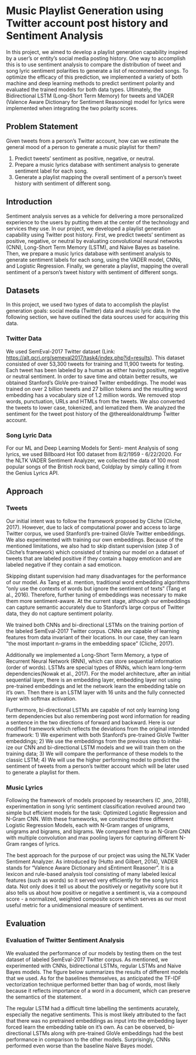 # Music Playlist Generation using Twitter account post history and Sentiment Analysis

In this project, we aimed to develop a playlist generation capability inspired by a user’s or entity’s social media posting history. One way to accomplish this is to use sentiment analysis to compare the distribution of tweet and song lyric sentiment polarities to generate a list of recommended songs. To optimize the efficacy of this prediction, we implemented a variety of both machine and deep learning methods to predict sentiment polarity and evaluated the trained models for both data types. Ultimately, the Bidirectional LSTM (Long-Short Term Memory) for tweets and VADER (Valence Aware Dictionary for Sentiment Reasoning) model for lyrics were implemented when integrating the two polarity scores.

## Problem Statement

Given tweets from a person’s Twitter account, how can we estimate the general mood of a person to generate a music playlist for them? 
1. Predict tweets’ sentiment as positive, negative, or neutral.
2. Prepare a music lyrics database with sentiment analysis to generate sentiment label for each song.
3. Generate a playlist mapping the overall sentiment of a person’s tweet history with sentiment of different song.

## Introduction

Sentiment analysis serves as a vehicle for delivering a more personalized experience to the users by putting them at the center of the technology and services they use. In our project, we developed a playlist generation capability using Twitter post history. First, we predict tweets’ sentiment as positive, negative, or neutral by evaluating convolutional neural networks (CNN), Long-Short Term Memory (LSTM), and Naive Bayes as baseline. Then, we prepare a music lyrics database with sentiment analysis to generate sentiment labels for each song, using the VADER model, CNNs, and Logistic Regression. Finally, we generate a playlist, mapping the overall sentiment of a person’s tweet history with sentiment of different songs.

## Datasets 

In this project, we used two types of data to accomplish the playlist generation goals: social media (Twitter) data and music lyric data. In the following section, we have outlined the data sources used for acquiring this data.

### Twitter Data

We used SemEval-2017 Twitter dataset (Link: https://alt.qcri.org/semeval2017/task4/index.php?id=results). This dataset consisted of over 53,300 tweets for training and 11,900 tweets for testing. Each tweet has been labeled by a human as either having positive, negative or neutral sentiment. In order to save time and obtain better results, we obtained Stanford’s GloVe pre-trained Twitter embeddings. The model was trained on over 2 billion tweets and 27 billion tokens and the resulting word embedding has a vocabulary size of 1.2 million words. We removed stop words, punctuation, URLs and HTMLs from the tweets. We also converted the tweets to lower case, tokenized, and lematized them. We analyzed the sentiment for the tweet post history of the @therealdonaldtrump Twitter account.

### Song Lyric Data

For our ML and Deep Learning Models for Senti- ment Analysis of song lyrics, we used Billboard Hot 100 dataset from 8/2/1959 - 6/22/2020. For the NLTK VADER Sentiment Analyzer, we collected the data of 100 most popular songs of the British rock band, Coldplay by simply calling it from the Genius Lyrics API.

## Approach

### Tweets

Our initial intent was to follow the framework proposed by Cliche (Cliche, 2017). However, due to lack of computational power and access to large Twitter corpus, we used Stanford’s pre-trained GloVe Twitter embeddings. We also experimented with training our own embeddings. Because of the mentioned limitations, we also had to skip distant supervision (step 3 of Cliche’s framework) which consisted of training our model on a dataset of tweets that are labeled positive if they contain a happy emoticon and are labeled negative if they contain a sad emoticon.

Skipping distant supervision had many disadvantages for the performance of our model. As Tang et al. mention, traditional word embedding algorithms ”only use the contexts of words but ignore the sentiment of texts” (Tang et al., 2016). Therefore, further tuning of embeddings was necessary to make them more sentiment-aware. At the current stage, although our embeddings can capture semantic accurately due to Stanford’s large corpus of Twitter data, they do not capture sentiment polarity.

We trained both CNNs and bi-directional LSTMs on the training portion of the labeled SemEval-2017 Twitter corpus. CNNs are capable of learning features from data invariant of their locations. In our case, they can learn ”the most important n-grams in the embedding space” (Cliche, 2017).

Additionally we implemented a Long-Short Term Memory, a type of Recurrent Neural Network (RNN), which can store sequential information (order of words). LSTMs are special types of RNNs, which learn long-term dependencies(Nowak et al., 2017). For the model architecture, after an initial sequential layer, there is an embedding layer, embedding layer not using pre-trained embeddings and let the network learn the embedding table on it’s own. Then there is an LSTM layer with 16 units and the fully connected layer with softmax activation.

Furthermore, bi-directional LSTMs are capable of not only learning long term dependencies but also remembering post word information for reading a sentence in the two directions of forward and backward. Here is our modified framework which reflects the deviations from the original intended framework: 1) We experiment with both Stanford’s pre-trained GloVe Twitter embeddings; 2) We use the embeddings from the previous step to initial- ize our CNN and bi-directional LSTM models and we will train them on the training data; 3) We will compare the performance of these models to the classic LSTM; 4) We will use the higher performing model to predict the sentiment of tweets from a person’s twitter account which will be later used to generate a playlist for them.

### Music Lyrics

Following the framework of models proposed by researchers (C ̧ ano, 2018), experimentation in song lyric sentiment classification revolved around two simple but efficient models for the task: Optimized Logistic Regression and N-Gram CNN. With these frameworks, we constructed three different Logistic Regression Models, each with N-Gram ranges of unigrams, unigrams and bigrams, and bigrams. We compared them to an N-Gram CNN with multiple convolution and max pooling layers for capturing different N-Gram ranges of lyrics.

The best approach for the purpose of our project was using the NLTK Vader Sentiment Analyzer. As introduced by (Hutto and Gilbert, 2014), VADER stands for “Valence Aware Dictionary and sEntiment Reasoner”. It is a lexicon and rule-based analysis tool consisting of many labeled lexical features (such as words) so it served very efficiently for the song lyrics data. Not only does it tell us about the positively or negativity score but it also tells us about how positive or negative a sentiment is, via a compound score - a normalized, weighted composite score which serves as our most useful metric for a unidimensional measure of sentiment.

## Evaluation

### Evaluation of Twitter Sentiment Analysis

We evaluated the performance of our models by testing them on the test dataset of labeled SemEval-2017 Twitter corpus. As mentioned, we experimented with CNNs, bidirectional LSTMs, regular LSTMs and Naive Bayes models. The figure below summarizes the results of different models that we used. As for the baselines themselves, as anticipated the TF-IDF vectorization technique performed better than bag of words, most likely because it reflects importance of a word in a document, which can preserve the semantics of the statement.

The regular LSTM had a difficult time labelling the sentiments acurately, especially the negative sentiments. This is most likely attributed to the fact that there was no pretrained embeddings as input into the embedding layer forced learn the embedding table on it’s own. As can be observed, bi-directional LSTMs along with pre-trained GloVe embeddings had the best performance in comparison to the other models. Surprisingly, CNNs performed even worse than the baseline Naive Bayes model.


